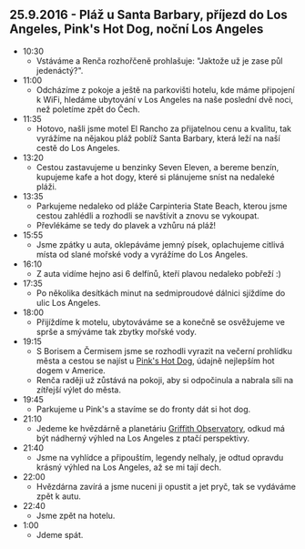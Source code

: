 ## 25.9.2016 - Pláž u Santa Barbary, příjezd do Los Angeles, Pink's Hot Dog, noční Los Angeles
   * 10:30
      * Vstáváme a Renča rozhořčeně prohlašuje: "Jaktože už je zase půl jedenáctý?".
   * 11:00
      * Odcházíme z pokoje a ještě na parkovišti hotelu, kde máme připojení k WiFi, hledáme ubytování v Los Angeles na naše poslední dvě noci, než poletíme zpět do Čech.
   * 11:35
      * Hotovo, našli jsme motel El Rancho za přijatelnou cenu a kvalitu, tak vyrážíme na nějakou pláž poblíž Santa Barbary, která leží na naší cestě do Los Angeles.
   * 13:20
      * Cestou zastavujeme u benzinky Seven Eleven, a bereme benzín, kupujeme kafe a hot dogy, které si plánujeme sníst na nedaleké pláži.
   * 13:35
      * Parkujeme nedaleko od pláže Carpinteria State Beach, kterou jsme cestou zahlédli a rozhodli se navštívit a znovu se vykoupat.
      * Převlékáme se tedy do plavek a vzhůru ná pláž!
   * 15:55
      * Jsme zpátky u auta, oklepáváme jemný písek, oplachujeme citlivá místa od slané mořské vody a vyrážíme do Los Angeles.
   * 16:10
      * Z auta vidíme hejno asi 6 delfínů, kteří plavou nedaleko pobřeží :)
   * 17:35
      * Po několika desítkách minut na sedmiproudové dálnici sjíždíme do ulic Los Angeles.
   * 18:00
      * Přijíždíme k motelu, ubytováváme se a konečně se osvěžujeme ve sprše a smýváme tak zbytky mořské vody.
   * 19:15
      * S Borisem a Čermisem jsme se rozhodli vyrazit na večerní prohlídku města a cestou se najíst u [Pink's Hot Dog](http://www.pinkshollywood.com/), údajně nejlepším hot dogem v Americe.
      * Renča raději už zůstává na pokoji, aby si odpočinula a nabrala síli na zítřejší výlet do města.
   * 19:45
      * Parkujeme u Pink's a stavíme se do fronty dát si hot dog.
   * 21:10
      * Jedeme ke hvězdárně a planetáriu [Griffith Observatory](https://en.wikipedia.org/wiki/Griffith_Observatory), odkud má být nádherný výhled na Los Angeles z ptačí perspektivy.
   * 21:40
      * Jsme na vyhlídce a připouštím, legendy nelhaly, je odtud opravdu krásný výhled na Los Angeles, až se mi tají dech.
   * 22:00
      * Hvězdárna zavírá a jsme nuceni ji opustit a jet pryč, tak se vydáváme zpět k autu.
   * 22:40
      * Jsme zpět na hotelu.
   * 1:00
      * Jdeme spát.